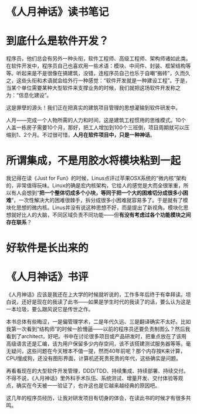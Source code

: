 # 《人月神话》读书笔记

# 到底什么是软件开发？

程序员，他们总会有另外一种头衔，软件工程师、高级工程师、架构师诸如此类。在软件开发中，程序员自己也喜欢用一些术语：模块、中间件、封装、框架结构等等。听起来是不是很像在搞建筑，没错，连程序员自己也乐于自嘲“搬砖”，久而久之，这些头衔和术语就会给外行一种感觉：“软件开发就是一种建设工程”。于是，当某个单位需要某种大型软件来支撑业务的时候，我们就把这场软件开发称之为：“信息化建设”。

这是罪孽的源头！我们正在把真实的建筑项目管理的思想灌输到软件研发中。

人月——完成一个人物所需的人力和时间，这是建筑工程惯用的思维模式。10个人盖一栋房子需要10个月，那好，把工人增加到100个三班倒，项目周期就可以压缩到1、2个月。不过很可惜，**人月在软件项目中，只是一种神话**。

# 所谓集成，不是用胶水将模块粘到一起

我记得在读《Just for Fun》的时候，Linus点评过苹果OSX系统的“微内核”架构的，非常值得玩味。Linux的确是宏内核架构，它给人的感觉是大而全很笨重，所以有人会想到“**把一个整体切成多个小块，等同于把一个大的困难切分成很多小困难**”，一次性解决大的困难很棘手，拆分成很多小困难就容易多了。于是就有了模块化思想的微内核。Linus并没有说这种思想不好，而是提出了新视角。模块化思想就好比人的大脑，不同区域负责不同功能——但**有没有考虑过各个功能模块之间存在联系**？

# 好软件是长出来的

# 《人月神话》书评

《人月神话》应该是我还在上大学的时候就听说的，工作多年后终于有幸拜读。坦白说，还好是现在的我读了此书——如果是学生时代的我读了的话，要么认为这是一本垃圾，要么跟风说它是传世之作。

本书总体有些晦涩，一是偏管理学术，二是年代久远、三是翻译确实不太好。比如我第一次看到“结构师”的时候一脸懵逼——以前的程序员还要负责制图么？然后我看到了architect，好吧。书中在讨论很多项目或产品研发时，把重点放在了该用高级语言还是汇编，该为用户保留多少内存空间，该不该搭建测试服务器等等。毫无疑问，这些问题在今天根本不值一提，然而40年前呢？那个内存按K来计算，CPU慢成狗，还没有图形界面，计算机还死贵死贵的年代，这些确实是问题。

再看看现在的大型软件开发管理，DDD/TDD、持续集成、持续部署、持续交付。不得不说，《人月神话》里外科手术队伍、系统测试、增量开发、交付体验等观点，确实在今天被一一验证了，也许这也是它越来越经典的原因吧。

这几年的程序员经历，让我对研发项目有切身的体会，在读此书的时候才有很多共鸣。